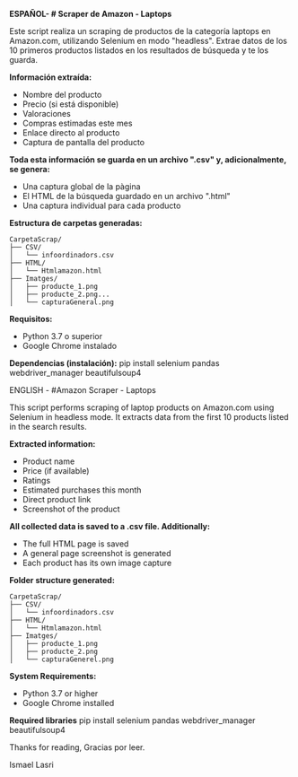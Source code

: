 **ESPAÑOL- # Scraper de Amazon - Laptops**

Este script realiza un scraping de productos de la categoría laptops en Amazon.com, utilizando Selenium en modo "headless".
Extrae datos de los 10 primeros productos listados en los resultados de búsqueda y te los guarda.

**Información extraída:**
- Nombre del producto
- Precio (si está disponible)
- Valoraciones
- Compras estimadas este mes
- Enlace directo al producto
- Captura de pantalla del producto

**Toda esta información se guarda en un archivo ".csv" y, adicionalmente, se genera:**
- Una captura global de la pàgina
- El HTML de la búsqueda guardado en un archivo ".html"
- Una captura individual para cada producto

**Estructura de carpetas generadas:**
````
CarpetaScrap/
├── CSV/
│   └── infoordinadors.csv
├── HTML/
│   └── Htmlamazon.html
├── Imatges/
│   ├── producte_1.png
│   ├── producte_2.png...
│   └── capturaGeneral.png
`````

**Requisitos:**
- Python 3.7 o superior
- Google Chrome instalado

**Dependencias (instalación):**
pip install selenium pandas webdriver_manager beautifulsoup4

ENGLISH - #Amazon Scraper - Laptops

This script performs scraping of laptop products on Amazon.com using Selenium in headless mode. 
It extracts data from the first 10 products listed in the search results.

**Extracted information:**
- Product name
- Price (if available)
- Ratings
- Estimated purchases this month
- Direct product link
- Screenshot of the product

**All collected data is saved to a .csv file. Additionally:**
- The full HTML page is saved
- A general page screenshot is generated
- Each product has its own image capture

**Folder structure generated:**
````
CarpetaScrap/
├── CSV/
│   └── infoordinadors.csv
├── HTML/
│   └── Htmlamazon.html
├── Imatges/
│   ├── producte_1.png
│   ├── producte_2.png
│   └── capturaGenerel.png
`````
**System Requirements:**
- Python 3.7 or higher
- Google Chrome installed

**Required libraries**
pip install selenium pandas webdriver_manager beautifulsoup4


Thanks for reading, Gracias por leer.

Ismael Lasri
